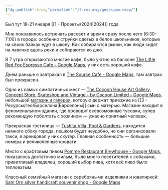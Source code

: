 ```yaml
---
{"dg-publish":true,"permalink":"/3-resursy/geo/siem-reap/"}
---
```


Был тут 18-21 января [[1 - Проекты/2024\|2024]] года

Мне понравилось встречать рассвет и время сразу после него (6:30-7:00) в городе: особенно струйки одетых в белое школьников, которые на своих байках едут в школу. Как собираются рынки, как люди сидят на лавочке вдоль реки и собираются ко дню.

В 7 утра открываются многие кафе, было уютно на балконе [The Little Red Fox Espresso Cafe - Google Maps](https://www.google.com/maps/place/The+Little+Red+Fox+Espresso+Cafe/@13.3573755,103.8539967,17z/data=!3m1!4b1!4m6!3m5!1s0x3110177028c23b63:0x621fc86797792903!8m2!3d13.3573703!4d103.856577!16s%2Fg%2F11bbw_c52t?entry=ttu), у них есть хороший кофе. 

Днем раньше я завтракал в [The Source Cafe - Google Maps](https://www.google.com/maps/place/The+Source+Cafe/@13.3573755,103.8539967,17z/data=!4m6!3m5!1s0x3110178b17dd8d51:0x7fca68a57b65d501!8m2!3d13.3595024!4d103.8526788!16s%2Fg%2F11gtzb4fhg?entry=ttu), там завтрак был прекрасен.

Одно из самых симпатичных мест — [The Cocoon House Art Gallery, Concept Store, Skateshop and Vintage - by Cocoon Limited - Google Maps](https://www.google.com/maps/place/The+Cocoon+House+Art+Gallery,+Concept+Store,+Skateshop+and+Vintage+-+by+Cocoon+Limited/@13.3595226,103.8342463,15z/data=!4m6!3m5!1s0x311017d390e37331:0xede1bc8480da1f0d!8m2!3d13.3788509!4d103.8601135!16s%2Fg%2F11td93y5hs?entry=ttu), небольшой [магазин и галерея](https://cocoonlimited.com/), которую держат приезжие из [[3 - Ресурсы/гео/Барселона\|Барселоны]] сын с матерью. Магазин находит в феноменальном здании, где проводят всевозможные тусовки, супер рекомендую поболтать с хозяином — ужасно приятный человек.

Прекрасная гостиница — [Tushita Villa, Pool & Gardens](https://maps.app.goo.gl/wtTZwjDG8sJxB1uW7), находится немного сбоку города, пешком будет неудобно, но они организовали такси, я арендовал у них скутер. Главная особенность — большие номера и великолепные кровати. 

Место с крафтовым пивом [Pomme Restaurant Brewhouse - Google Maps](https://www.google.com/maps/place/Pomme+Restaurant+Brewhouse/@13.3518604,103.817796,14z/data=!4m13!1m2!2m1!1scraft+beer!3m9!1s0x31101753b395eed3:0x30b62ff10b29ad3!5m2!4m1!1i2!8m2!3d13.3493377!4d103.8586579!15sCgpjcmFmdCBiZWVyWgwiCmNyYWZ0IGJlZXKSAQpyZXN0YXVyYW50mgEkQ2hkRFNVaE5NRzluUzBWSlEwRm5TVVJvYlRsdVZYQkJSUkFC4AEA!16s%2Fg%2F11h_v6g4qz?entry=ttu), показалось достаточно милым, было много посетителей с собаками, приветливый владелец, хороший выбор пива, хотя всё пиво было тепловатым.

Классный семейный магазин с серебряными изделиями и ювелиркой: [Sam Orn silver handicraft souvenir shop - Google Maps](https://www.google.com/maps/place/Sam+Orn+silver+handicraft+souvenir+shop/@13.3707666,103.8519567,16.15z/data=!4m12!1m5!2m4!1sdinner!5m1!4e9!6e5!3m5!1s0x311017ac7089692d:0x7c3463860c924513!8m2!3d13.3742776!4d103.8593311!16s%2Fg%2F11f6530wmv?entry=ttu)
